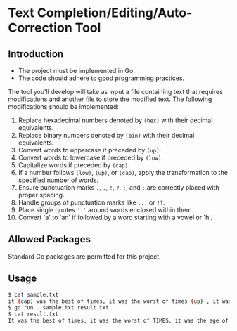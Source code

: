 # Text Completion/Editing/Auto-Correction Tool



## Introduction

- The project must be implemented in Go.
- The code should adhere to good programming practices.


The tool you'll develop will take as input a file containing text that requires modifications and another file to store the modified text. The following modifications should be implemented:

1. Replace hexadecimal numbers denoted by `(hex)` with their decimal equivalents.
2. Replace binary numbers denoted by `(bin)` with their decimal equivalents.
3. Convert words to uppercase if preceded by `(up)`.
4. Convert words to lowercase if preceded by `(low)`.
5. Capitalize words if preceded by `(cap)`.
6. If a number follows `(low)`, `(up)`, or `(cap)`, apply the transformation to the specified number of words.
7. Ensure punctuation marks `.`, `,`, `!`, `?`, `:`, and `;` are correctly placed with proper spacing.
8. Handle groups of punctuation marks like `...` or `!?`.
9. Place single quotes `' '` around words enclosed within them.
10. Convert 'a' to 'an' if followed by a word starting with a vowel or 'h'.

## Allowed Packages

Standard Go packages are permitted for this project.

## Usage

```bash
$ cat sample.txt
it (cap) was the best of times, it was the worst of times (up) , it was the age of wisdom, it was the age of foolishness (cap, 6) , it was the epoch of belief, it was the epoch of incredulity, it was the season of Light, it was the season of darkness, it was the spring of hope, IT WAS THE (low, 3) winter of despair.
$ go run . sample.txt result.txt
$ cat result.txt
It was the best of times, it was the worst of TIMES, it was the age of wisdom, It Was The Age Of Foolishness, it was the epoch of belief, it was the epoch of incredulity, it was the season of Light, it was the season of darkness, it was the spring of hope, it was the winter of despair.
